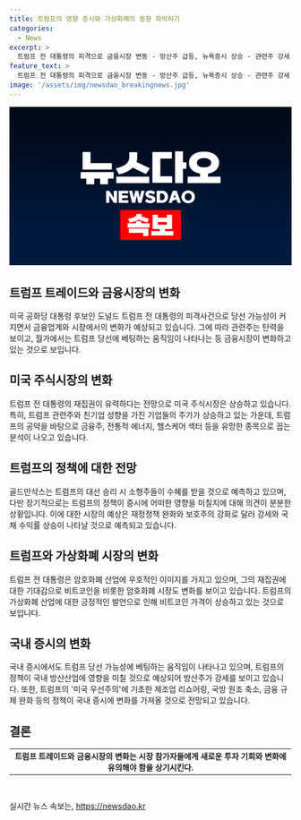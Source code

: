 ```yaml
---
title: 트럼프의 영향 증시와 가상화폐의 동향 파악하기
categories:
  - News
excerpt: >
  트럼프 전 대통령의 피격으로 금융시장 변동 - 방산주 급등, 뉴욕증시 상승 - 관련주 강세 예상, 트럼프 관련주 등 일제히 상승 - 트럼프 승리 시 시장 전망 - 미국 주식 시장 향방 - 금융주, 에너지, 헬스케어 관련주 유망시에 관심 - 트럼프 관련주 강세, 비트코인 등 가격 상승 - 국내 증시도 방산주 등 급등, 트럼프 관련주에 대한 투자 기대 - 트럼프 전략과 시장 대응 - 바이든 대통령과의 비교, 방위비 관련주 주목.
feature_text: >
  트럼프 전 대통령의 피격으로 금융시장 변동 - 방산주 급등, 뉴욕증시 상승 - 관련주 강세 예상, 트럼프 관련주 등 일제히 상승 - 트럼프 승리 시 시장 전망 - 미국 주식 시장 향방 - 금융주, 에너지, 헬스케어 관련주 유망시에 관심 - 트럼프 관련주 강세, 비트코인 등 가격 상승 - 국내 증시도 방산주 등 급등, 트럼프 관련주에 대한 투자 기대 - 트럼프 전략과 시장 대응 - 바이든 대통령과의 비교, 방위비 관련주 주목.
image: '/assets/img/newsdao_breakingnews.jpg'
---
```


<p><img src="/assets/img/newsdao_breakingnews.jpg" alt="pcversion 속보" /></p>

<h2 data-ke-size="size26">트럼프 트레이드와 금융시장의 변화</h2>

<p data-ke-size="size16">미국 공화당 대통령 후보인 도널드 트럼프 전 대통령의 피격사건으로 당선 가능성이 커지면서 금융업계와 시장에서의 변화가 예상되고 있습니다. 그에 따라 관련주는 탄력을 보이고, 월가에서는 트럼프 당선에 베팅하는 움직임이 나타나는 등 금융시장이 변화하고 있는 것으로 보입니다.</p>

<h2 data-ke-size="size26">미국 주식시장의 변화</h2>

<p data-ke-size="size16">트럼프 전 대통령의 재집권이 유력하다는 전망으로 미국 주식시장은 상승하고 있습니다. 특히, 트럼프 관련주와 친기업 성향을 가진 기업들의 주가가 상승하고 있는 가운데, 트럼프의 공약을 바탕으로 금융주, 전통적 에너지, 헬스케어 섹터 등을 유망한 종목으로 꼽는 분석이 나오고 있습니다.</p>

<h2 data-ke-size="size26">트럼프의 정책에 대한 전망</h2>

<p data-ke-size="size16">골드만삭스는 트럼프의 대선 승리 시 소형주들이 수혜를 받을 것으로 예측하고 있으며, 다만 장기적으로는 트럼프의 정책이 증시에 어떠한 영향을 미칠지에 대해 의견이 분분한 상황입니다. 이에 대한 시장의 예상은 재정정책 완화와 보호주의 강화로 달러 강세와 국채 수익률 상승이 나타날 것으로 예측되고 있습니다.</p>

<h2 data-ke-size="size26">트럼프와 가상화폐 시장의 변화</h2>

<p data-ke-size="size16">트럼프 전 대통령은 암호화폐 산업에 우호적인 이미지를 가지고 있으며, 그의 재집권에 대한 기대감으로 비트코인을 비롯한 암호화폐 시장도 변화를 보이고 있습니다. 트럼프의 가상화폐 산업에 대한 긍정적인 발언으로 인해 비트코인 가격이 상승하고 있는 것으로 보입니다.</p>

<h2 data-ke-size="size26">국내 증시의 변화</h2>

<p data-ke-size="size16">국내 증시에서도 트럼프 당선 가능성에 베팅하는 움직임이 나타나고 있으며, 트럼프의 정책이 국내 방산산업에 영향을 미칠 것으로 예상되어 방산주가 강세를 보이고 있습니다. 또한, 트럼프의 '미국 우선주의'에 기초한 제조업 리쇼어링, 국방 원조 축소, 금융 규제 완화 등의 정책이 국내 증시에 변화를 가져올 것으로 전망되고 있습니다.</p>

<h2 data-ke-size="size26">결론</h2>

<p data-ke-size="size16"></p>

<table>
<tbody>
<tr>
<td style="text-align: center; height: 17px;"><b>트럼프 트레이드와 금융시장의 변화는 시장 참가자들에게 새로운 투자 기회와 변화에 유의해야 함을 상기시킨다.</b></td>
</tr>
</tbody>
</table>

<p data-ke-size="size16">&nbsp;</p>
실시간 뉴스 속보는, <a href="https://newsdao.kr" rel="dofollow">https://newsdao.kr</a>


